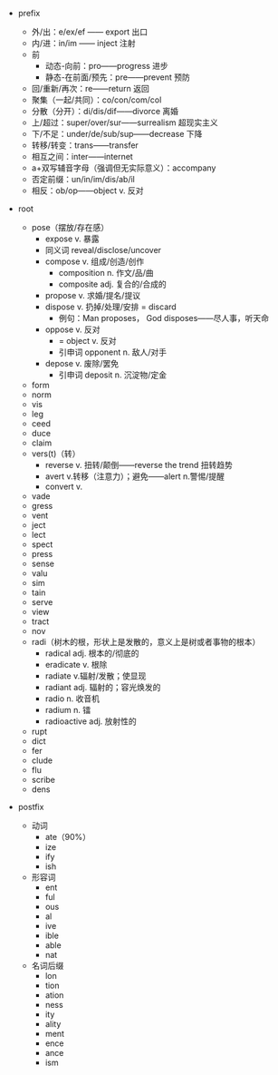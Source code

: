 - prefix
    - 外/出：e/ex/ef  —— export 出口
    - 内/进：in/im —— inject 注射
    - 前
        - 动态-向前：pro——progress 进步
        - 静态-在前面/预先：pre——prevent 预防
    - 回/重新/再次：re——return 返回
    - 聚集（一起/共同）：co/con/com/col
    - 分散（分开）：di/dis/dif——divorce 离婚
    - 上/超过：super/over/sur——surrealism 超现实主义
    - 下/不足：under/de/sub/sup——decrease 下降
    - 转移/转变：trans——transfer
    - 相互之间：inter——internet
    - a+双写辅音字母（强调但无实际意义）：accompany
    - 否定前缀：un/in/im/dis/ab/il
    - 相反：ob/op——object v. 反对
- root 
    - pose（摆放/存在感）
        - expose v. 暴露
         - 同义词 reveal/disclose/uncover
        - compose v. 组成/创造/创作
            - composition n. 作文/品/曲
            - composite adj. 复合的/合成的
        - propose v. 求婚/提名/提议
        - dispose v. 扔掉/处理/安排 = discard
            - 例句：Man proposes， God disposes——尽人事，听天命
        - oppose v. 反对
            - = object v. 反对
            - 引申词 opponent n. 敌人/对手
        - depose v. 废除/罢免
            - 引申词 deposit n. 沉淀物/定金
    - form
    - norm
    - vis
    - leg
    - ceed
    - duce
    - claim
    - vers(t)（转）
        - reverse v. 扭转/颠倒——reverse the trend 扭转趋势
        - avert v.转移（注意力）；避免——alert n.警惕/提醒
        - convert v.
    - vade
    - gress
    - vent
    - ject
    - lect
    - spect
    - press
    - sense
    - valu
    - sim
    - tain
    - serve
    - view
    - tract
    - nov
    - radi（树木的根，形状上是发散的，意义上是树或者事物的根本）
        - radical adj. 根本的/彻底的
        - eradicate v. 根除
        - radiate v.辐射/发散；使显现
        - radiant adj. 辐射的；容光焕发的
        - radio n. 收音机
        - radium n. 镭
        - radioactive adj. 放射性的
    - rupt
    - dict
    - fer
    - clude
    - flu
    - scribe
    - dens

- postfix
    - 动词
        - ate（90%）
        - ize
        - ify
        - ish
    - 形容词
        - ent
        - ful
        - ous
        - al
        - ive
        - ible
        - able
        - nat
    - 名词后缀
        - lon
        - tion
        - ation
        - ness
        - ity
        - ality
        - ment
        - ence
        - ance
        - ism